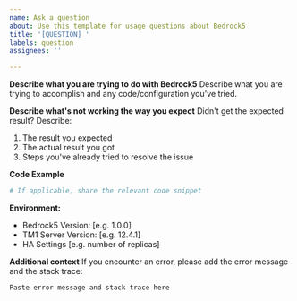 ```yaml
---
name: Ask a question
about: Use this template for usage questions about Bedrock5
title: '[QUESTION] '
labels: question
assignees: ''

---
```


**Describe what you are trying to do with Bedrock5**
Describe what you are trying to accomplish and any code/configuration you've tried.

**Describe what's not working the way you expect**
Didn't get the expected result? Describe:
1. The result you expected
2. The actual result you got
3. Steps you've already tried to resolve the issue

**Code Example**
```python
# If applicable, share the relevant code snippet
```

**Environment:**
- Bedrock5 Version: [e.g. 1.0.0]
- TM1 Server Version: [e.g. 12.4.1]
- HA Settings [e.g. number of replicas]

**Additional context**
If you encounter an error, please add the error message and the stack trace:
```
Paste error message and stack trace here
```